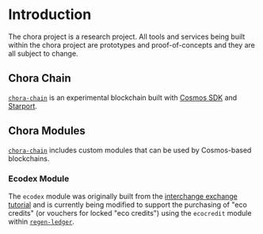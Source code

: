 # Introduction

The chora project is a research project. All tools and services being built within the chora project are prototypes and proof-of-concepts and they are all subject to change.

## Chora Chain

[`chora-chain`](https://github.com/choraio/chora-chain) is an experimental blockchain built with [Cosmos SDK](https://github.com/cosmos/cosmos-sdk) and [Starport](https://github.com/tendermint/starport).

## Chora Modules

[`chora-chain`](https://github.com/choraio/chora-chain) includes custom modules that can be used by Cosmos-based blockchains.

### Ecodex Module

The `ecodex` module was originally built from the [interchange exchange tutorial](https://tutorials.cosmos.network/interchain-exchange/tutorial/00-intro.html) and is currently being modified to support the purchasing of "eco credits" (or vouchers for locked "eco credits") using the `ecocredit` module within [`regen-ledger`](https://github.com/regen-network/regen-ledger).
